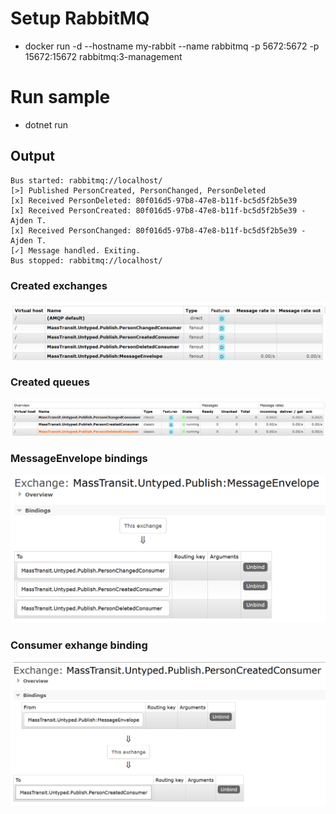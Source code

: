 # Setup RabbitMQ
 - docker run -d --hostname my-rabbit --name rabbitmq -p 5672:5672 -p 15672:15672 rabbitmq:3-management

# Run sample
 - dotnet run

## Output
```
Bus started: rabbitmq://localhost/
[>] Published PersonCreated, PersonChanged, PersonDeleted
[x] Received PersonDeleted: 80f016d5-97b8-47e8-b11f-bc5d5f2b5e39
[x] Received PersonCreated: 80f016d5-97b8-47e8-b11f-bc5d5f2b5e39 - Ajden T.
[x] Received PersonChanged: 80f016d5-97b8-47e8-b11f-bc5d5f2b5e39 - Ajden T.
[✓] Message handled. Exiting.
Bus stopped: rabbitmq://localhost/
```
### Created exchanges
![alt text](image.png)

### Created queues
![alt text](image-1.png)

### MessageEnvelope bindings
![alt text](image-2.png)

### Consumer exhange binding
![alt text](image-3.png)